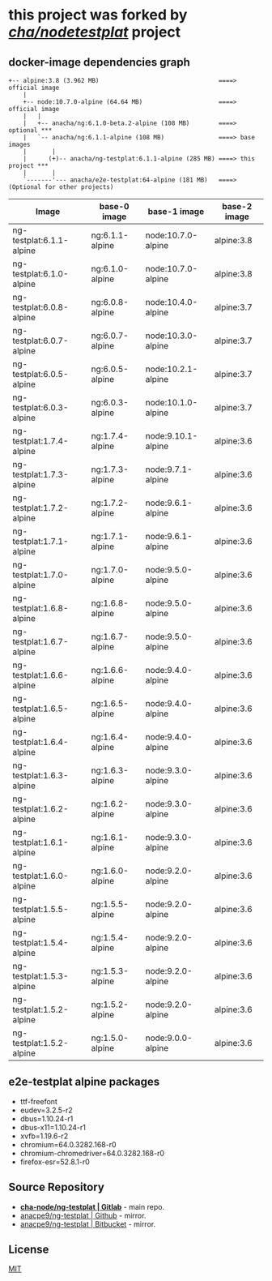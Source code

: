 # this project was forked by _*[cha/nodetestplat](https://lab.er.co.th/cha/nodetestplat)*_ project

## docker-image dependencies graph

```text
+-- alpine:3.8 (3.962 MB)                                 ====> official image
    |
    +-- node:10.7.0-alpine (64.64 MB)                     ====> official image
    |   |
    |   +-- anacha/ng:6.1.0-beta.2-alpine (108 MB)        ====> optional ***
    |   `-- anacha/ng:6.1.1-alpine (108 MB)               ====> base images
    |       |
    |      (+)-- anacha/ng-testplat:6.1.1-alpine (285 MB) ====> this project ***
    |       |
    `-------'--- anacha/e2e-testplat:64-alpine (181 MB)   ====> (Optional for other projects)
```

| Image                    | base-0 image    | base-1 image      | base-2 image |
| ------------------------ | --------------- | ----------------- | ------------ |
| ng-testplat:6.1.1-alpine | ng:6.1.1-alpine | node:10.7.0-alpine| alpine:3.8   |
| ng-testplat:6.1.0-alpine | ng:6.1.0-alpine | node:10.7.0-alpine| alpine:3.8   |
| ng-testplat:6.0.8-alpine | ng:6.0.8-alpine | node:10.4.0-alpine| alpine:3.7   |
| ng-testplat:6.0.7-alpine | ng:6.0.7-alpine | node:10.3.0-alpine| alpine:3.7   |
| ng-testplat:6.0.5-alpine | ng:6.0.5-alpine | node:10.2.1-alpine| alpine:3.7   |
| ng-testplat:6.0.3-alpine | ng:6.0.3-alpine | node:10.1.0-alpine| alpine:3.7   |
| ng-testplat:1.7.4-alpine | ng:1.7.4-alpine | node:9.10.1-alpine| alpine:3.6   |
| ng-testplat:1.7.3-alpine | ng:1.7.3-alpine | node:9.7.1-alpine | alpine:3.6   |
| ng-testplat:1.7.2-alpine | ng:1.7.2-alpine | node:9.6.1-alpine | alpine:3.6   |
| ng-testplat:1.7.1-alpine | ng:1.7.1-alpine | node:9.6.1-alpine | alpine:3.6   |
| ng-testplat:1.7.0-alpine | ng:1.7.0-alpine | node:9.5.0-alpine | alpine:3.6   |
| ng-testplat:1.6.8-alpine | ng:1.6.8-alpine | node:9.5.0-alpine | alpine:3.6   |
| ng-testplat:1.6.7-alpine | ng:1.6.7-alpine | node:9.5.0-alpine | alpine:3.6   |
| ng-testplat:1.6.6-alpine | ng:1.6.6-alpine | node:9.4.0-alpine | alpine:3.6   |
| ng-testplat:1.6.5-alpine | ng:1.6.5-alpine | node:9.4.0-alpine | alpine:3.6   |
| ng-testplat:1.6.4-alpine | ng:1.6.4-alpine | node:9.4.0-alpine | alpine:3.6   |
| ng-testplat:1.6.3-alpine | ng:1.6.3-alpine | node:9.3.0-alpine | alpine:3.6   |
| ng-testplat:1.6.2-alpine | ng:1.6.2-alpine | node:9.3.0-alpine | alpine:3.6   |
| ng-testplat:1.6.1-alpine | ng:1.6.1-alpine | node:9.3.0-alpine | alpine:3.6   |
| ng-testplat:1.6.0-alpine | ng:1.6.0-alpine | node:9.2.0-alpine | alpine:3.6   |
| ng-testplat:1.5.5-alpine | ng:1.5.5-alpine | node:9.2.0-alpine | alpine:3.6   |
| ng-testplat:1.5.4-alpine | ng:1.5.4-alpine | node:9.2.0-alpine | alpine:3.6   |
| ng-testplat:1.5.3-alpine | ng:1.5.3-alpine | node:9.2.0-alpine | alpine:3.6   |
| ng-testplat:1.5.2-alpine | ng:1.5.2-alpine | node:9.2.0-alpine | alpine:3.6   |
| ng-testplat:1.5.2-alpine | ng:1.5.0-alpine | node:9.0.0-alpine | alpine:3.6   |

## e2e-testplat alpine packages

- ttf-freefont
- eudev=3.2.5-r2
- dbus=1.10.24-r1
- dbus-x11=1.10.24-r1
- xvfb=1.19.6-r2
- chromium=64.0.3282.168-r0
- chromium-chromedriver=64.0.3282.168-r0
- firefox-esr=52.8.1-r0

## Source Repository

- [**cha-node/ng-testplat | Gitlab**](https://gitlab.com/cha-node/ng-testplat) - main repo.
- [anacpe9/ng-testplat | Github](https://github.com/anacpe9/ng-testplat) - mirror.
- [anacpe9/ng-testplat | Bitbucket](https://bitbucket.org/anacpe9/ng-testplat) - mirror.

## License

[MIT](LICENSE)
